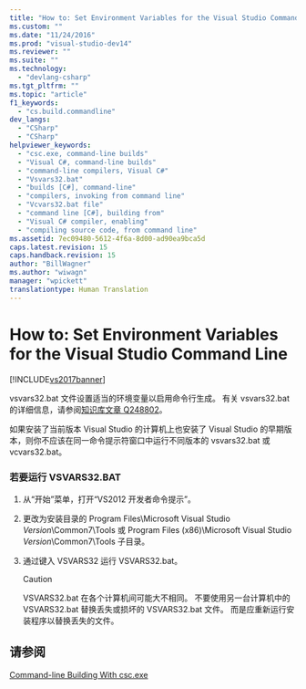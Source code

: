 ```yaml
---
title: "How to: Set Environment Variables for the Visual Studio Command Line | Microsoft Docs"
ms.custom: ""
ms.date: "11/24/2016"
ms.prod: "visual-studio-dev14"
ms.reviewer: ""
ms.suite: ""
ms.technology: 
  - "devlang-csharp"
ms.tgt_pltfrm: ""
ms.topic: "article"
f1_keywords: 
  - "cs.build.commandline"
dev_langs: 
  - "CSharp"
  - "CSharp"
helpviewer_keywords: 
  - "csc.exe, command-line builds"
  - "Visual C#, command-line builds"
  - "command-line compilers, Visual C#"
  - "Vsvars32.bat"
  - "builds [C#], command-line"
  - "compilers, invoking from command line"
  - "Vcvars32.bat file"
  - "command line [C#], building from"
  - "Visual C# compiler, enabling"
  - "compiling source code, from command line"
ms.assetid: 7ec09480-5612-4f6a-8d00-ad90ea9bca5d
caps.latest.revision: 15
caps.handback.revision: 15
author: "BillWagner"
ms.author: "wiwagn"
manager: "wpickett"
translationtype: Human Translation
---
```

# How to: Set Environment Variables for the Visual Studio Command Line
[!INCLUDE[vs2017banner](../../../csharp/includes/vs2017banner.md)]

vsvars32.bat 文件设置适当的环境变量以启用命令行生成。  有关 vsvars32.bat 的详细信息，请参阅[知识库文章 Q248802](http://go.microsoft.com/fwlink/?LinkId=225042)。  
  
 如果安装了当前版本 Visual Studio 的计算机上也安装了 Visual Studio 的早期版本，则你不应该在同一命令提示符窗口中运行不同版本的 vsvars32.bat 或 vcvars32.bat。  
  
### 若要运行 VSVARS32.BAT  
  
1.  从“开始”菜单，打开“VS2012 开发者命令提示”。  
  
2.  更改为安装目录的 Program Files\\Microsoft Visual Studio *Version*\\Common7\\Tools 或 Program Files \(x86\)\\Microsoft Visual Studio *Version*\\Common7\\Tools 子目录。  
  
3.  通过键入 VSVARS32 运行 VSVARS32.bat。  
  
    > [!CAUTION]
    >  VSVARS32.bat 在各个计算机间可能大不相同。  不要使用另一台计算机中的 VSVARS32.bat 替换丢失或损坏的 VSVARS32.bat 文件。  而是应重新运行安装程序以替换丢失的文件。  
  
## 请参阅  
 [Command\-line Building With csc.exe](../../../csharp/language-reference/compiler-options/command-line-building-with-csc-exe.md)